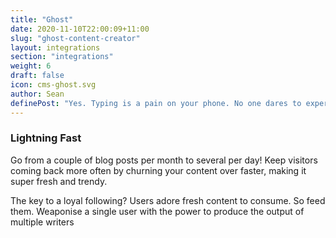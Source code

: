 ```yaml
---
title: "Ghost"
date: 2020-11-10T22:00:09+11:00
slug: "ghost-content-creator"
layout: integrations
section: "integrations"
weight: 6
draft: false
icon: cms-ghost.svg
author: Sean
definePost: "Yes. Typing is a pain on your phone. No one dares to experience the torture of producing written content on a tiny screen with a touch keypad. However, with ContentFlame, you can do it with ease. Use a combination of express content creation and voice dictation to create content that is engaging and converts! "
---
```


### Lightning Fast

Go from a couple of blog posts per month to several per day! Keep visitors coming back more often by churning your content over faster, making it super fresh and trendy.

The key to a loyal following? Users adore fresh content to consume. So feed them. Weaponise a single user with the power to produce the output of multiple writers

